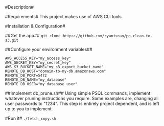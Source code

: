 #Description#

#Requirements#
This project makes use of AWS CLI tools.

#Installation & Configuration#

##Get the app##
`git clone https://github.com/ryanisnan/pg-clean-to-s3.git`

##Configure your environment variables##
    
    AWS_ACCESS_KEY="my_access_key"
    AWS_SECRET_KEY="my_secret_key"
    AWS_S3_BUCKET_NAME="my_s3_export_bucket_name"
    REMOTE_DB_HOST="domain-to-my-db.amazonaws.com"
    REMOTE_DB_PORT=5472
    REMOTE_DB_NAME="my_database"
    REMOTE_DB_USER="my_database_user"

##Implement db_prune.sh##
Using simple PSQL commands, implement whatever pruning instructions you require. Some examples are, changing all user passwords to "1234". This step is entirely project dependent, and is left up to you to implement.

#Run it#
`./fetch_copy.sh`
